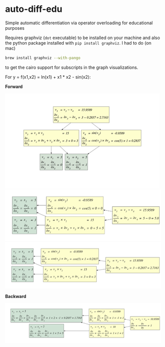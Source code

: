 # auto-diff-edu

Simple automatic differentiation via operator overloading for educational purposes

Requires graphviz (`dot` executable) to be installed on your machine and also the python package installed with `pip install graphviz`. I had to do (on mac)

```bash
brew install graphviz --with-pango
```

to get the cairo support for subscripts in the graph visualizations.

For y = f(x1,x2) = ln(x1) + x1 * x2 - sin(x2):

**Forward**

<img src="images/forward-TD-x2.png" width=500>

<img src="images/forward-x1.png" width=600>
<img src="images/forward-x2.png" width=600>

**Backward**

<img src="images/backward.png" width=700>